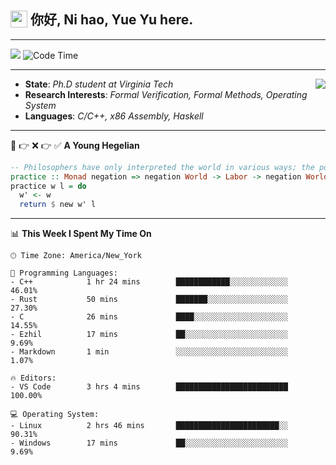 <h2> <img style="vertical-align: text-bottom;" src=https://slackmojis.com/emojis/13253-yay-frog/download/ width=27> 你好, Ni hao, Yue Yu here. </h2>

---

![](https://shields.io/badge/dynamic/json?color=blue&amp;label=Visitors&amp;query=value&amp;url=https://api.countapi.xyz/hit/fishjump.fishjump) ![Code Time](https://img.shields.io/badge/Code%20Time-373%20hrs%2010%20mins-blue)

---

<img align='right' src=https://slackmojis.com/emojis/5264-coding/download> </td>

- **State**: *Ph.D student at Virginia Tech*
- **Research Interests**: *Formal Verification, Formal Methods, Operating System*
- **Languages**: *C/C++, x86 Assembly, Haskell*

---

🚫 👉 ❌ 👉 ✅ **A Young Hegelian**

``` haskell
-- Philosophers have only interpreted the world in various ways; the point is to change it.
practice :: Monad negation => negation World -> Labor -> negation World
practice w l = do
  w' <- w
  return $ new w' l
```

---


📊 **This Week I Spent My Time On** 

```text
🕑︎ Time Zone: America/New_York

💬 Programming Languages:
- C++            1 hr 24 mins        ████████████░░░░░░░░░░░░░     46.01%
- Rust           50 mins             ███████░░░░░░░░░░░░░░░░░░     27.30%
- C              26 mins             ████░░░░░░░░░░░░░░░░░░░░░     14.55%
- Ezhil          17 mins             ██░░░░░░░░░░░░░░░░░░░░░░░     9.69%
- Markdown       1 min               ░░░░░░░░░░░░░░░░░░░░░░░░░     1.07%

🔥 Editors:
- VS Code        3 hrs 4 mins        █████████████████████████     100.00%

💻 Operating System:
- Linux          2 hrs 46 mins       ███████████████████████░░     90.31%
- Windows        17 mins             ██░░░░░░░░░░░░░░░░░░░░░░░     9.69%
```

